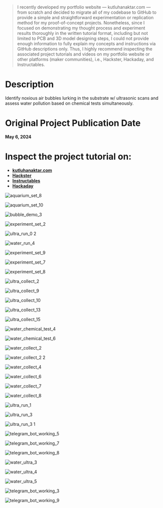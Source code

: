 > I recently developed my portfolio website — kutluhanaktar.com — from scratch and decided to migrate all of my codebase to GitHub to provide a simple and straightforward experimentation or replication method for my proof-of-concept projects. Nonetheless, since I focused on demonstrating my thought process and experiment results thoroughly in the written tutorial format, including but not limited to PCB and 3D model designing steps, I could not provide enough information to fully explain my concepts and instructions via GitHub descriptions only. Thus, I highly recommend inspecting the associated project tutorials and videos on my portfolio website or other platforms (maker communities), i.e., Hackster, Hackaday, and Instructables.

# Description

Identify noxious air bubbles lurking in the substrate w/ ultrasonic scans and assess water pollution based on chemical tests simultaneously.

# Original Project Publication Date

**May 6, 2024**

# Inspect the project tutorial on:

- **[kutluhanaktar.com](https://www.kutluhanaktar.com/projects/AI_based_Aquatic_Ultrasonic_Imaging_Chemical_Water_Testing/)**
- **[Hackster](https://www.hackster.io/kutluhan-aktar/ai-based-aquatic-ultrasonic-imaging-chemical-water-testing-f6b233)**
- **[Instructables](https://www.instructables.com/AI-based-Aquatic-Ultrasonic-Imaging-Chemical-Water/)**
- **[Hackaday](https://hackaday.io/project/195952-ai-based-aquatic-ultrasonic-imaging-water-test)**

![aquarium_set_8](https://github.com/user-attachments/assets/f2694dc8-0775-4806-9b68-1154a625f497)

![aquarium_set_10](https://github.com/user-attachments/assets/0e9d2ab8-7337-4078-94d3-3a1d708d3a40)

![bubble_demo_3](https://github.com/user-attachments/assets/ddd8f0f1-ace4-4428-9ec7-95e399b7dc5f)

![experiment_set_2](https://github.com/user-attachments/assets/f128fda1-78dd-4605-9b22-d214afef6fc4)

![ultra_run_0 2](https://github.com/user-attachments/assets/cdfae250-285e-4676-b5a2-7ccd81f42708)

![water_run_4](https://github.com/user-attachments/assets/5c109b5a-e83d-42ce-bb52-473a9b17ac32)

![experiment_set_9](https://github.com/user-attachments/assets/572a57cc-2f37-4981-b123-b753e0cbcf9c)

![experiment_set_7](https://github.com/user-attachments/assets/d4c5cc41-5570-4af6-8683-b79c70a98b9a)

![experiment_set_8](https://github.com/user-attachments/assets/8497aa4b-f76b-492e-86a1-bdcce5e5d602)

![ultra_collect_2](https://github.com/user-attachments/assets/47e966d8-58ca-475c-a322-e4ee9c24df4f)

![ultra_collect_9](https://github.com/user-attachments/assets/696e834a-e4c5-4b4f-9cd8-f04baf8919bb)

![ultra_collect_10](https://github.com/user-attachments/assets/5d4325e4-ef01-44e7-8380-323910b1b402)

![ultra_collect_13](https://github.com/user-attachments/assets/a0685282-4949-429b-8732-6d57a1fb06d1)

![ultra_collect_15](https://github.com/user-attachments/assets/b6ee44ee-9bc1-4707-a827-348e9455f293)

![water_chemical_test_4](https://github.com/user-attachments/assets/cfbf948a-3289-4d80-b675-29889ae077f6)

![water_chemical_test_6](https://github.com/user-attachments/assets/1d8a0953-ffa4-4711-a16d-09228f1e862f)

![water_collect_2](https://github.com/user-attachments/assets/df2546f5-5cbe-4c5b-a924-f11054469cbe)

![water_collect_2 2](https://github.com/user-attachments/assets/e71783f7-2243-48d6-9103-6982377dc2bc)

![water_collect_4](https://github.com/user-attachments/assets/fa53b7a7-f376-47b4-979f-377d3440e3de)

![water_collect_6](https://github.com/user-attachments/assets/e0f12801-aff5-4a8c-a85d-0034c5e1a02d)

![water_collect_7](https://github.com/user-attachments/assets/bd393e5f-8490-4050-ba50-137eb1f25330)

![water_collect_8](https://github.com/user-attachments/assets/d129b47d-06d8-4864-969a-182f9c2cf9ab)

![ultra_run_1](https://github.com/user-attachments/assets/2070df40-3eb8-4b96-94f4-532233957654)

![ultra_run_3](https://github.com/user-attachments/assets/3b193820-ce95-4ebe-9aa6-5b3b7633a255)

![ultra_run_3 1](https://github.com/user-attachments/assets/88c84396-6ad8-4537-9f75-a9c0e4c561be)

![telegram_bot_working_5](https://github.com/user-attachments/assets/5100886d-96cd-45b5-83e2-0c5d245524d8)

![telegram_bot_working_7](https://github.com/user-attachments/assets/0e86fea5-436d-45dd-89bf-4e5eba14af08)

![telegram_bot_working_8](https://github.com/user-attachments/assets/467e97db-1ef1-427d-a3e7-472ba68fe304)

![water_ultra_3](https://github.com/user-attachments/assets/40249ada-19d6-485c-8d9b-1a9a7821af26)

![water_ultra_4](https://github.com/user-attachments/assets/3dae302c-595b-477e-972b-ac64f32af32b)

![water_ultra_5](https://github.com/user-attachments/assets/964532c9-c2ff-4349-ba9c-c1fdd0e2e4f3)

![telegram_bot_working_3](https://github.com/user-attachments/assets/71b5fcec-fc18-4887-9419-50c9997a234d)

![telegram_bot_working_9](https://github.com/user-attachments/assets/b1536c8b-88cc-448a-ab26-ead3e71421a1)
